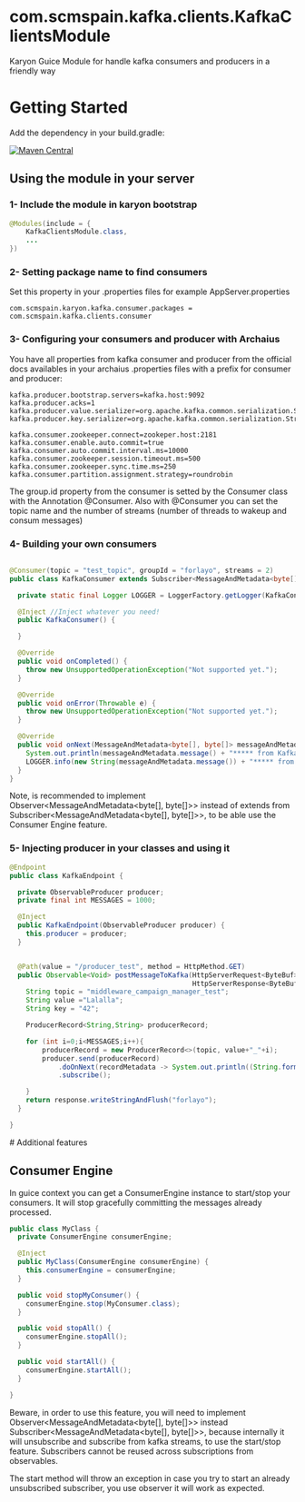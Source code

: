 # com.scmspain.kafka.clients.KafkaClientsModule
Karyon Guice Module for handle kafka consumers and producers in a friendly way


# Getting Started

Add the dependency in your build.gradle:

[![Maven Central](https://maven-badges.herokuapp.com/maven-central/com.scmspain.karyon/karyon2-kafka/badge.svg)](https://maven-badges.herokuapp.com/maven-central/com.scmspain.karyon/karyon2-kafka)


## Using the module in your server

### 1- Include the module in karyon bootstrap

```java
@Modules(include = {
    KafkaClientsModule.class,
    ...
})
```

### 2- Setting package name to find consumers

Set this property in your .properties files for example AppServer.properties

```
com.scmspain.karyon.kafka.consumer.packages = com.scmspain.kafka.clients.consumer
```

### 3- Configuring your consumers and producer with Archaius

You have all properties from kafka consumer and producer from the official docs availables in your archaius .properties files with a prefix for consumer and producer:
 
```
kafka.producer.bootstrap.servers=kafka.host:9092
kafka.producer.acks=1
kafka.producer.value.serializer=org.apache.kafka.common.serialization.StringSerializer
kafka.producer.key.serializer=org.apache.kafka.common.serialization.StringSerializer

kafka.consumer.zookeeper.connect=zookeper.host:2181
kafka.consumer.enable.auto.commit=true
kafka.consumer.auto.commit.interval.ms=10000
kafka.consumer.zookeeper.session.timeout.ms=500
kafka.consumer.zookeeper.sync.time.ms=250
kafka.consumer.partition.assignment.strategy=roundrobin

```
 
The group.id property from the consumer is setted by the Consumer class with the Annotation @Consumer.
Also with @Consumer you can set the topic name and the number of streams (number of threads to wakeup and consum messages)


### 4- Building your own consumers
```java

@Consumer(topic = "test_topic", groupId = "forlayo", streams = 2)
public class KafkaConsumer extends Subscriber<MessageAndMetadata<byte[], byte[]>> {

  private static final Logger LOGGER = LoggerFactory.getLogger(KafkaConsumer.class);

  @Inject //Inject whatever you need!
  public KafkaConsumer() {

  }

  @Override
  public void onCompleted() {
    throw new UnsupportedOperationException("Not supported yet.");
  }

  @Override
  public void onError(Throwable e) {
    throw new UnsupportedOperationException("Not supported yet.");
  }

  @Override
  public void onNext(MessageAndMetadata<byte[], byte[]> messageAndMetadata) {
    System.out.println(messageAndMetadata.message() + "***** from KafkaConsumer1");
    LOGGER.info(new String(messageAndMetadata.message()) + "***** from KafkaConsumer1");
  }
}

```
Note, is recommended to implement Observer<MessageAndMetadata<byte[], byte[]>> instead of extends
from Subscriber<MessageAndMetadata<byte[], byte[]>>, to be able use the Consumer Engine feature. 

### 5- Injecting producer in your classes and using it

```java
@Endpoint
public class KafkaEndpoint {

  private ObservableProducer producer;
  private final int MESSAGES = 1000;

  @Inject
  public KafkaEndpoint(ObservableProducer producer) {
    this.producer = producer;
  }


  @Path(value = "/producer_test", method = HttpMethod.GET)
  public Observable<Void> postMessageToKafka(HttpServerRequest<ByteBuf> request,
                                             HttpServerResponse<ByteBuf> response){
    String topic = "middleware_campaign_manager_test";
    String value ="Lalalla";
    String key = "42";

    ProducerRecord<String,String> producerRecord;

    for (int i=0;i<MESSAGES;i++){
        producerRecord = new ProducerRecord<>(topic, value+"_"+i);
        producer.send(producerRecord)
            .doOnNext(recordMetadata -> System.out.println((String.format("Offset: %d partition: %d",recordMetadata.offset(),recordMetadata.partition()))))
            .subscribe();

    }
    return response.writeStringAndFlush("forlayo");
  }

}
```

# Additional features

## Consumer Engine

In guice context you can get a ConsumerEngine instance to start/stop your consumers. It will stop
gracefully committing the messages already processed. 

```java
public class MyClass {
  private ConsumerEngine consumerEngine;

  @Inject
  public MyClass(ConsumerEngine consumerEngine) {
    this.consumerEngine = consumerEngine;
  }

  public void stopMyConsumer() {
    consumerEngine.stop(MyConsumer.class);
  }

  public void stopAll() {
    consumerEngine.stopAll();
  }

  public void startAll() {
    consumerEngine.startAll();
  }

}

```
Beware, in order to use this feature, you will need to implement Observer<MessageAndMetadata<byte[], byte[]>> instead
Subscriber<MessageAndMetadata<byte[], byte[]>>, because internally it will unsubscribe and subscribe 
from kafka streams, to use the start/stop feature. Subscribers cannot be reused across subscriptions from observables.

The start method will throw an exception in case you try to start an already unsubscribed subscriber, you use observer
 it will work as expected.
